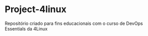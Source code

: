 # Project-4linux
Repositório criado para fins educacionais com o curso de DevOps Essentials da 4Linux

